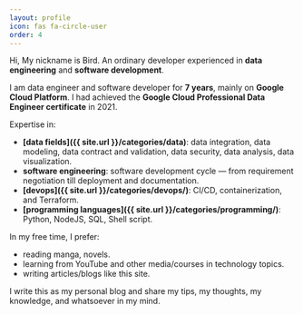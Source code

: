```yaml
---
layout: profile
icon: fas fa-circle-user
order: 4
---
```

Hi, My nickname is Bird. An ordinary developer experienced in **data engineering** and **software development**.

I am data engineer and software developer for **7 years**, mainly on **Google Cloud Platform**. I had achieved the **Google Cloud Professional Data Engineer certificate** in 2021.

Expertise in:

- **[data fields]({{ site.url }}/categories/data)**: data integration, data modeling, data contract and validation, data security, data analysis, data visualization.
- **software engineering**: software development cycle — from requirement negotiation till deployment and documentation.
- **[devops]({{ site.url }}/categories/devops/)**: CI/CD, containerization, and Terraform.
- **[programming languages]({{ site.url }}/categories/programming/)**: Python, NodeJS, SQL, Shell script.

In my free time, I prefer:

- reading manga, novels.
- learning from YouTube and other media/courses in technology topics.
- writing articles/blogs like this site.

I write this as my personal blog and share my tips, my thoughts, my knowledge, and whatsoever in my mind.

<style>
.contact-icons {
  display: block;
  justify-content: center;
  max-width: 85%;
  margin: auto;
  margin-top: 5rem;

  a.contact {
    font-size: 2rem;
    color: inherit;
    display: inline-block;
    margin-left: 1rem;
    margin-right: 1rem;
  }
  a.contact:hover {
    color: #2780e6;
    border-bottom: none;
  }
}
</style>
<div class="contact-icons">
  <a class="contact" href="mailto:contact@bluebirz.net" title="Email"><i class="fa-solid fa-envelope"></i></a>
  <a class="contact" href="https://github.com/bluebirz" title="Github"><i class="fa-brands fa-github"></i></a>
  <a class="contact" href="https://www.linkedin.com/in/bluebirz/" title="LinkedIn"><i class="fa-brands fa-linkedin-in"></i></a>
  <a class="contact" href="https://medium.com/@bluebirz" title="Medium"><i class="fa-brands fa-medium"></i></a>
  <a class="contact" href="https://www.youtube.com/@bluebirz" title="YouTube"><i class="fa-brands fa-youtube"></i></a>
  <a class="contact" href="https://www.goodreads.com/user/show/31431398-bluebirz" title="Goodreads"><i class="fa-brands fa-goodreads-g"></i></a>
  <a class="contact" href="https://www.hackerrank.com/profile/bluebirz" title="HackerRank"><i class="fa-brands fa-hackerrank"></i></a>
</div>

